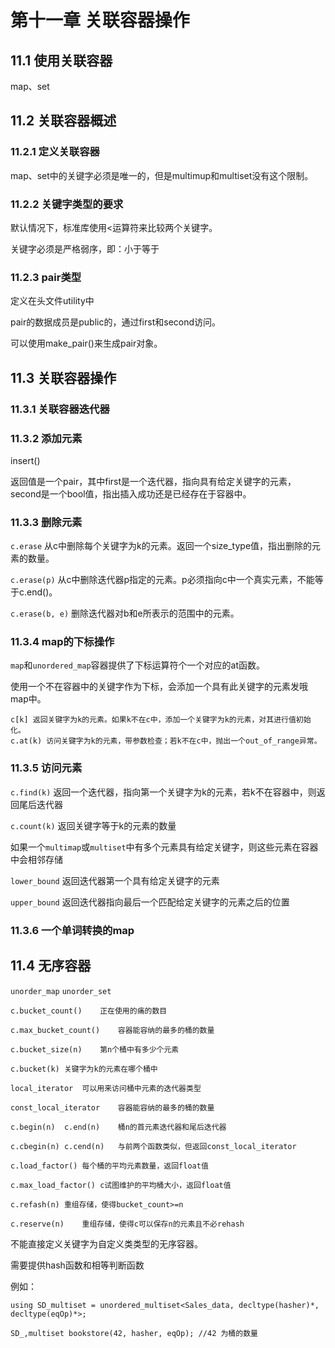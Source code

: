 # 第十一章 关联容器操作

## 11.1 使用关联容器

map、set

## 11.2 关联容器概述

### 11.2.1 定义关联容器

map、set中的关键字必须是唯一的，但是multimup和multiset没有这个限制。

### 11.2.2 关键字类型的要求

默认情况下，标准库使用<运算符来比较两个关键字。

关键字必须是严格弱序，即：小于等于

### 11.2.3 pair类型

定义在头文件utility中

pair的数据成员是public的，通过first和second访问。

可以使用make_pair()来生成pair对象。

## 11.3 关联容器操作

### 11.3.1 关联容器迭代器

### 11.3.2 添加元素

insert()

返回值是一个pair，其中first是一个迭代器，指向具有给定关键字的元素，second是一个bool值，指出插入成功还是已经存在于容器中。

### 11.3.3 删除元素

`c.erase` 从c中删除每个关键字为k的元素。返回一个size_type值，指出删除的元素的数量。

`c.erase(p)` 从c中删除迭代器p指定的元素。p必须指向c中一个真实元素，不能等于c.end()。

`c.erase(b, e)` 删除迭代器对b和e所表示的范围中的元素。

### 11.3.4 map的下标操作

`map`和`unordered_map`容器提供了下标运算符个一个对应的at函数。

使用一个不在容器中的关键字作为下标，会添加一个具有此关键字的元素发哦map中。

```
c[k] 返回关键字为k的元素。如果k不在c中，添加一个关键字为k的元素，对其进行值初始化。
c.at(k) 访问关键字为k的元素，带参数检查；若k不在c中，抛出一个out_of_range异常。
```

### 11.3.5 访问元素

`c.find(k)` 返回一个迭代器，指向第一个关键字为k的元素，若k不在容器中，则返回尾后迭代器

`c.count(k)` 返回关键字等于k的元素的数量

如果一个`multimap`或`multiset`中有多个元素具有给定关键字，则这些元素在容器中会相邻存储

`lower_bound` 返回迭代器第一个具有给定关键字的元素

`upper_bound` 返回迭代器指向最后一个匹配给定关键字的元素之后的位置

### 11.3.6 一个单词转换的map

## 11.4 无序容器

`unorder_map` `unorder_set`

```
c.bucket_count()	正在使用的痛的数目

c.max_bucket_count()	容器能容纳的最多的桶的数量

c.bucket_size(n)	第n个桶中有多少个元素

c.bucket(k)	关键字为k的元素在哪个桶中
```

```
local_iterator	可以用来访问桶中元素的迭代器类型

const_local_iterator	容器能容纳的最多的桶的数量

c.begin(n)	c.end(n)	桶n的首元素迭代器和尾后迭代器

c.cbegin(n)	c.cend(n)	与前两个函数类似，但返回const_local_iterator
```

```
c.load_factor()	每个桶的平均元素数量，返回float值

c.max_load_factor()	c试图维护的平均桶大小，返回float值

c.refash(n)	重组存储，使得bucket_count>=n

c.reserve(n)	重组存储，使得c可以保存n的元素且不必rehash
```

不能直接定义关键字为自定义类类型的无序容器。

需要提供hash函数和相等判断函数

例如：

```
using SD_multiset = unordered_multiset<Sales_data, decltype(hasher)*, decltype(eqOp)*>;

SD_,multiset bookstore(42, hasher, eqOp); //42 为桶的数量
```

